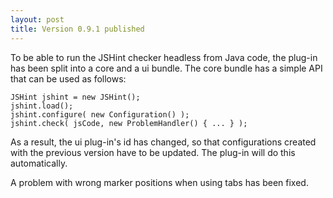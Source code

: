 ```yaml
---
layout: post
title: Version 0.9.1 published
---
```


To be able to run the JSHint checker headless from Java code, the plug-in has been split into a
core and a ui bundle. The core bundle has a simple API that can be used as follows:

    JSHint jshint = new JSHint();
    jshint.load();
    jshint.configure( new Configuration() );
    jshint.check( jsCode, new ProblemHandler() { ... } );

As a result, the ui plug-in's id has changed, so that configurations created with the previous
version have to be updated. The plug-in will do this automatically.

A problem with wrong marker positions when using tabs has been fixed.
